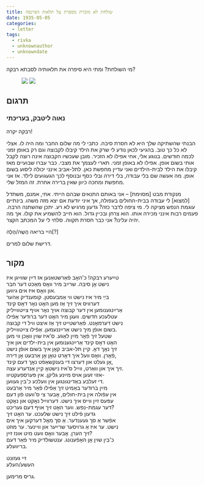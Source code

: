 ```yaml
---
title: שולחת לא מוכרת מספרת על תלאות הפרנסה
date: 1935-05-05
categories:
  - letter
tags:
  - rivka
  - unknownauthor
  - unknowndate
---
```



מי השולחת? ומתי היא סיפרה את תלאותיה לסבתא רבקה?

<figure class="half">
    <a  href="/pupko-papers/assets/images/1955-05-05-hesche-1.jpg">
    <img src="/pupko-papers/assets/images/1955-05-05-hesche-1.jpg"></a>
    <a  href="/pupko-papers/assets/images/1955-05-05-hesche-2.jpg">
    <img src="/pupko-papers/assets/images/1955-05-05-hesche-2.jpg"></a>
</figure>

## תרגום
### נאוה ליטבק, בעריכתי

רבקה יקרה!

הבנתי שהשתיקה שלך היא לא חסרת סיבה. כתבי לי מה שלום החבר ומה היה לו.
אצלי לא כל כך טוב. בהגיעי לכאן נודע לי שרק את הילד קיבלו לקבוצה וגם רק באופן זמני לכמה
חודשים. בנוגע אלי, אחי אפילו לא הזכיר. מובן שעכשיו הקבוצה אינה רוצה לקבל אותי
בשום אופן. אפילו לא באופן זמני. תארי לעצמך את מצבי. כבר עברו שבועיים מאז קיבלו את הילד
לבית-הילדים ואני עדיין מחפשת כאן. לתל-אביב אינני יכולה ליסוע בשום אופן. מה אעשה שם בלי
עבודה, בלי דירה ובלי כסף ובנוסף לכך הגעגועים לילד. אז אני מחפשת ומחכה כיוון שאין ברירה
אחרת. זה המזל שלי.

מנקודת מבט [מסוימת] – אני באותם התנאים שבהם הייתי.
אחי, אמנם, משתדל [למצוא] לי עבודה בבית-החולים בעפולה, אך איני יודעת אם יצא מזה משהו.
בינתיים עוגמת הנפש מציקה לי. מי ציפה לדבר כזה?
גדעון מרגיש לא רע. יתכן שהשתנה הרבה. פעמים רבות אינני מכירה אותו. הוא צרחן ובכיין גדול.
הוא חייב להשמיע את קולו. אך מה יהיה עלינו? אני כבר חסרת תקווה. סלחי לי על המכתב הקצר.

היי בריאה
הֶשֶה/הֶלֶה[?]

דרישת שלום למרים.

## מקור

טײַערע רבקה! כ'האׇב פֿאַרשטאַנען אז דײַן שווײַגן איז  
נישט אׇן סיבה. שרײַב מיר וואׇס מאַכט דער חבר  
און וואׇס איז אים גיווען.  
בײַ מיר איז  נישט ווי אַמבעסטן. קומענדיק אַהער  
דערוויס איך זיך אַז מען האׇט נאׇר דאׇס קינד  
אַרײַנגענומען אין דער קבוצה אויך נאׇר אויף צײַטווײַליק  
עטלעכע חדשים. וועגן מיר האׇט דער ברודער אַפֿילו  
נישט דערמאׇנט. פֿאַרשטייט זיך אַז איצט וויל די קבוצה  
בשום אופֿן מיך נישט אַרײַננעמען. אַפֿילו צײַטווײַליק.  
שטעל זיך פֿאׇר מײַן לאַגע. ס'איז שוין וואׇכן ווי מען  
האׇט דאׇס קינד אַרײַנגענומען אין בית-ילדים און  איך  
זיך נאׇך דאׇ. קיין תל-אביב קאׇן איך בשום אופֿן נישט  
פֿאׇרן. וואׇס וועל איך דאׇרט טאׇן אׇן אַרבעט אׇן דירה,  
אׇן געלט און דערצו די בענקשאַפֿט נאׇך דעם קינד,  
זיך איך און וואַרט, ווײַל ס'איז נישטאׇ קיין אַנדערע עצה.  
אזוי זעען אויס מײַנע גליקן. אין פּערספעקטיוו-  
די זעלבע באַדינגונגען אין וועלכע כ'בין געווען.  
מײַן ברודער באַמיט זיך אַפֿילו פֿאַר מיר אַרבעט  
אין עפֿולה אין בית-חולים, אׇבער צי ס'וועט פֿון דעם  
עפּעס זײַן ווייס איך נישט. דערווײַל נאׇקט און נאׇקט  
דער עגמת-נפש. ווער האׇט זיך אויף דעם געריכט?  
גדעון פֿילט זיך נישט שלעכט. ער האׇט זיך  
אפֿשר אַ סך געענדער. אַ סך מאׇל דערקען איך אים  
נישט. ער איז אַ גרויסער שרײַער און וויינער. ער מוזט  
זיך הערן. אׇבער וואׇס וועט מיט אונז זײַן?  
כ'בין שוין אׇן האׇפֿענונג. ענטשולדיק מיר פֿאַר דעם  
בריוועלע.  

זיי געזונט  
העשע/העלע  

גריס מרימען.
